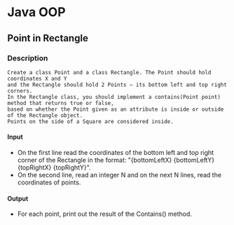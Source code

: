 # Java OOP

## Point in Rectangle

### Description
    Create a class Point and a class Rectangle. The Point should hold coordinates X and Y 
    and the Rectangle should hold 2 Points – its bottom left and top right corners. 
    In the Rectangle class, you should implement a contains(Point point) method that returns true or false,
    based on whether the Point given as an attribute is inside or outside of the Rectangle object. 
    Points on the side of a Square are considered inside. 
#### Input 
- On the first line read the coordinates of the bottom left and top right corner of the Rectangle in the format: 
"{bottomLeftX} {bottomLeftY} {topRightX} {topRightY}". 
- On the second line, read an integer N and on the next N lines, read the coordinates of points. 

#### Output 
- For each point, print out the result of the Contains() method.